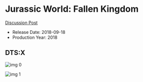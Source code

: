 # Jurassic World: Fallen Kingdom

[Discussion Post](https://www.avsforum.com/threads/bass-eq-for-filtered-movies.2995212/post-56751494)

* Release Date: 2018-09-18
* Production Year: 2018

## DTS:X

![img 0](https://i.imgur.com/7Rda7ux.jpg)

![img 1](https://i.imgur.com/ohwECPU.jpg)

